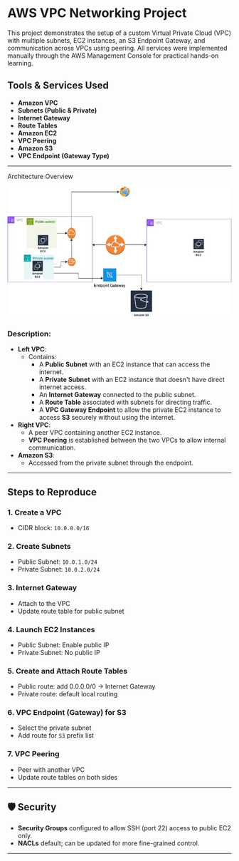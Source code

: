 # AWS VPC Networking Project

This project demonstrates the setup of a custom Virtual Private Cloud (VPC) with multiple subnets, EC2 instances, an S3 Endpoint Gateway, and communication across VPCs using peering. All services were implemented manually through the AWS Management Console for practical hands-on learning.

## Tools & Services Used
- **Amazon VPC**
- **Subnets (Public & Private)**
- **Internet Gateway**
- **Route Tables**
- **Amazon EC2**
- **VPC Peering**
- **Amazon S3**
- **VPC Endpoint (Gateway Type)**

---

Architecture Overview

![Architecture Diagram](./VPC/diagram.jpeg)

### Description:
- **Left VPC**:
  - Contains:
    - A **Public Subnet** with an EC2 instance that can access the internet.
    - A **Private Subnet** with an EC2 instance that doesn't have direct internet access.
    - An **Internet Gateway** connected to the public subnet.
    - A **Route Table** associated with subnets for directing traffic.
    - A **VPC Gateway Endpoint** to allow the private EC2 instance to access **S3** securely without using the internet.
- **Right VPC**:
  - A peer VPC containing another EC2 instance.
  - **VPC Peering** is established between the two VPCs to allow internal communication.
- **Amazon S3**:
  - Accessed from the private subnet through the endpoint.

---

## Steps to Reproduce

### 1. Create a VPC
- CIDR block: `10.0.0.0/16`

### 2. Create Subnets
- Public Subnet: `10.0.1.0/24`
- Private Subnet: `10.0.2.0/24`

### 3. Internet Gateway
- Attach to the VPC
- Update route table for public subnet

### 4. Launch EC2 Instances
- Public Subnet: Enable public IP
- Private Subnet: No public IP

### 5. Create and Attach Route Tables
- Public route: add 0.0.0.0/0 → Internet Gateway
- Private route: default local routing

### 6. VPC Endpoint (Gateway) for S3
- Select the private subnet
- Add route for `S3` prefix list

### 7. VPC Peering
- Peer with another VPC
- Update route tables on both sides

---

## 🛡️ Security
- **Security Groups** configured to allow SSH (port 22) access to public EC2 only.
- **NACLs** default; can be updated for more fine-grained control.

---
